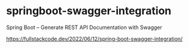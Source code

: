 # springboot-swagger-integration

Spring Boot – Generate REST API Documentation with Swagger

https://fullstackcode.dev/2022/06/12/spring-boot-swagger-integration/
